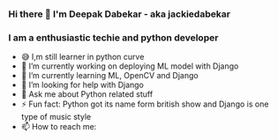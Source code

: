 ### Hi there 👋 I'm Deepak Dabekar - aka jackiedabekar

### I am a enthusiastic techie and python developer

- 😅 I,m still learner in python curve
- 🔭 I’m currently working on deploying ML model with Django
- 🌱 I’m currently learning ML, OpenCV and Django
- 🤔 I’m looking for help with Django
- 💬 Ask me about Python related stuff
- ⚡ Fun fact: Python got its name form british show and Django is one type of music style
- 📫 How to reach me: 

[youtube]: https://www.youtube.com/channel/UChIBFcd06-yA8ShlA_KwFQA/
[instagram]: (https://www.instagram.com/jackiedabekar/)
[linkdin]: (https://www.linkedin.com/in/deepak-dabekar-494979189/)

